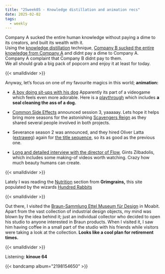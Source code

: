 ```yaml
---
title: "25week05 - Knowledge distillation and animation recs"
date: 2025-02-02
tags:
  - weekly
---
```


Company A sucked the entire human knowledge without paying a dime to its creators, and built its wealth with it.\
Using the [knowledge distillation](https://en.wikipedia.org/wiki/Knowledge_distillation) technique, [Company B sucked the entire knowledge from Company A](https://www.404media.co/openai-furious-deepseek-might-have-stolen-all-the-data-openai-stole-from-us/) and didnt pay a dime to Company A.\
Company A complaint that Company B didnt pay to them.\
We all should grab a big pack of popcorn and enjoy it at least for today.

{{< smalldivider  >}}

Anyway, let’s focus on one of my favourite magics in this world; **animation:**

- [A boy doing sit-ups with his dog](https://www.youtube.com/watch?v=-gcktHx463E) Apparently its part of a videogame which feels even more adorable. Here is a [playthrough](https://www.youtube.com/watch?v=9VWbFa-hNRQ) which includes **a seal cleaning the ass of a dog.**

- [Common Side Effects](https://www.youtube.com/watch?v=EVHHI7B_Yuk) announced session 3, yaaaaay. Lets hope it helps bring more seasons for the astonishing [Scavengers Reign](https://www.youtube.com/watch?v=NWQH8cMpWTU) as they shared several people involved in both projects.

- Severance season 2 was announced, and they hired Oliver Latta ([extraweg](https://www.extraweg.com/)) again for [the title sequence](https://www.youtube.com/watch?v=uKT5bwMkOAw), so its as good as the previous one.

- [Long and detailed interview with the director of Flow](https://www.blender.org/user-stories/making-flow-an-interview-with-director-gints-zilbalodis/), Gints Zilbadolis, which includes some making-of videos worth watching. Crazy how much beauty humans can create.

{{< smalldivider  >}}

Lately I was reading the [Nutrition](https://grimgrains.com/site/nutrition.html) section from **Grimgrains,** this site populated by the wizards [Hundred Rabbits](https://100r.co/site/home.html)

{{< smalldivider  >}}

Out there, I visited the [Braun-Sammlung Ettel Museum für Design](https://www.google.com/maps/place/Braun-Sammlung+Ettel+Museum+f%C3%BCr+Design/@52.527291,13.3199926,13.8z/data=!4m6!3m5!1s0x47a8510c23e4dfad:0xb07e7c91165d4d79!8m2!3d52.5241418!4d13.3363634!16s%2Fg%2F11byl684fj?entry=ttu&g_ep=EgoyMDI1MDcxNi4wIKXMDSoASAFQAw%3D%3D) in Moabit. Apart from the vast collection of industrial design objects, my mind was blown by the idea behind it; just an individual collector who decided to open his studio to anyone interested in Braun products. When I visited it, I saw him having coffee in a small part of the studio with his friends while visitors were taking a look at the collection. **Looks like a cool plan for retirement times.**

{{< smalldivider  >}}

Listening: **kinoue 64**

{{< bandcamp album="2198154650" >}}

<!-- 
{{< only-desktop >}}
<div style="display: flex; justify-content: center;">
<iframe style="border: 0; width: 700px; height: 230px;" src="https://bandcamp.com/EmbeddedPlayer/album=2198154650/size=large/bgcol=ffffff/linkcol=0687f5/tracklist=true/artwork=small/transparent=true/" seamless><a href="https://kinoue64.bandcamp.com/album/--33">空間、事情、時間、事象。 by kinoue64</a></iframe>
</div>
{{< /only-desktop >}}




{{< only-mobile >}}
<div style="display: flex; justify-content: center;">
<iframe style="border: 0; width: 350px; height: 550px;" src="https://bandcamp.com/EmbeddedPlayer/album=2198154650/size=large/bgcol=ffffff/linkcol=0687f5/transparent=true/" seamless><a href="https://kinoue64.bandcamp.com/album/--33">空間、事情、時間、事象。 by kinoue64</a></iframe>
</div>
{{< /only-mobile >}} -->